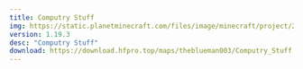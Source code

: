 ```yaml
---
title: Computry Stuff
img: https://static.planetminecraft.com/files/image/minecraft/project/2022/743/15447905-computer-stuff-thumbnail_xl.webp
version: 1.19.3
desc: "Computry Stuff"
download: https://download.hfpro.top/maps/theblueman003/Computry_Stuff.zip
---
```


